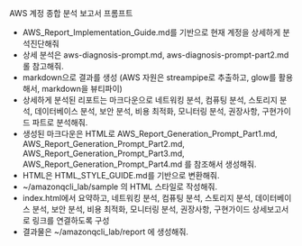 AWS 계정 종합 분석 보고서 프롬프트
- AWS_Report_Implementation_Guide.md를 기반으로 현재 계정을 상세하게 분석진단해줘
- 상세 분석은 aws-diagnosis-prompt.md, aws-diagnosis-prompt-part2.md 롤 참고해줘.
- markdown으로 결과를 생성 (AWS 자원은 streampipe로 추출하고, glow를 활용해서, markdown을 뷰티파이)
- 상세하게 분석된 리포트는 마크다운으로 네트워킹 분석, 컴퓨팅 분석, 스토리지 분석, 데이터베이스 분석, 보안 분석, 비용 최적화, 모니터링 분석, 권장사항, 구현가이드 파트로 분석해줘.
- 생성된 마크다운은 HTML로 AWS_Report_Generation_Prompt_Part1.md, AWS_Report_Generation_Prompt_Part2.md, AWS_Report_Generation_Prompt_Part3.md, AWS_Report_Generation_Prompt_Part4.md 를 참조해서 생성해줘.
- HTML은 HTML_STYLE_GUIDE.md를 기반으로 변환해줘.
- ~/amazonqcli_lab/sample 의 HTML 스타일로 작성해줘.
- index.html에서 요약하고, 네트워킹 분석, 컴퓨팅 분석, 스토리지 분석, 데이터베이스 분석, 보안 분석, 비용 최적화, 모니터링 분석, 권장사항, 구현가이드 상세보고서로 링크를 연결하도록 구성
- 결과물은 ~/amazonqcli_lab/report 에 생성해줘.